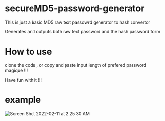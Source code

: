 # secureMD5-password-generator

This is just a basic MD5 raw text passowrd generator to hash convertor

Generates and outputs  both raw text password and the hash password form

# How to use 
clone the code , or copy and paste 
input length of prefered password 
magique !!!

Have fun with it !!!


# example 
![Screen Shot 2022-02-11 at 2 25 30 AM](https://user-images.githubusercontent.com/99098876/153553338-2204a419-9e60-4232-9c72-df0f8fcab909.png)

